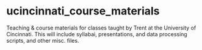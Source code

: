 # ucincinnati_course_materials
 Teaching & course materials for classes taught by Trent at the University of Cincinnati. This will include syllabai, presentations, and data processing scripts, and other misc. files.
